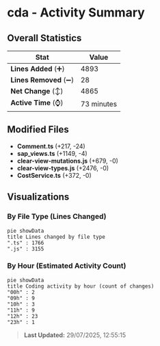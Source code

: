 # cda - Activity Summary 

## Overall Statistics

| Stat                   | Value                                                             |
| ---------------------- | ----------------------------------------------------------------- |
| **Lines Added** (➕)   | 4893                                          |
| **Lines Removed** (➖) | 28                                        |
| **Net Change** (↕)    | 4865                |
| **Active Time** (⌚)   | 73 minutes |


## Modified Files
- **Comment.ts** (+217, -24)
- **sap_views.ts** (+1149, -4)
- **clear-view-mutations.js** (+679, -0)
- **clear-view-types.js** (+2476, -0)
- **CostService.ts** (+372, -0)

## Visualizations

### By File Type (Lines Changed)

```mermaid
pie showData
title Lines changed by file type
".ts" : 1766
".js" : 3155
```

### By Hour (Estimated Activity Count)

```mermaid
pie showData
title Coding activity by hour (count of changes)
"00h" : 2
"09h" : 9
"10h" : 3
"11h" : 9
"12h" : 23
"23h" : 1
```


> **Last Updated:** 29/07/2025, 12:55:15